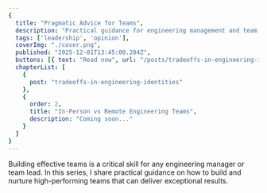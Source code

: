 ```yaml
---
{
  title: "Pragmatic Advice for Teams",
  description: "Practical guidance for engineering management and team building.",
  tags: ['leadership', 'opinion'],
  coverImg: "./cover.png",
  published: "2025-12-01T13:45:00.284Z",
  buttons: [{ text: "Read now", url: "/posts/tradeoffs-in-engineering-identities" }],
  chapterList: [
    {
      post: "tradeoffs-in-engineering-identities"
    },
    {
      order: 2,
      title: "In-Person vs Remote Engineering Teams",
      description: "Coming soon..."
    }
  ]
}
---
```

 
Building effective teams is a critical skill for any engineering manager or team lead. In this series, I share practical guidance on how to build and nurture high-performing teams that can deliver exceptional results.
